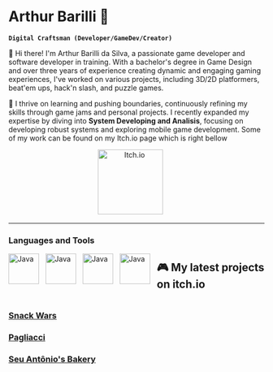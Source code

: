 # Arthur Barilli 👋

**`Digital Craftsman (Developer/GameDev/Creator)`**

👋 Hi there! I'm Arthur Barilli da Silva, a passionate game developer and software developer in training. With a bachelor's degree in Game Design and over three years of experience creating dynamic and engaging gaming experiences, I've worked on various projects, including 3D/2D platformers, beat'em ups, hack'n slash, and puzzle games.

🌟 I thrive on learning and pushing boundaries, continuously refining my skills through game jams and personal projects. I recently expanded my expertise by diving into **System Developing and Analisis**, focusing on developing robust systems and exploring mobile game development.
Some of my work can be found on my Itch.io page which is right bellow
<p align="center">
  <a href="https://barilli.itch.io"><img width="128px" alt="Itch.io" title="Itch.io" src="https://custom-icon-badges.demolab.com/badge/itch.io-red.svg?logo=controller"/></a>
  &#8287;&#8287;&#8287;&#8287;&#8287;
</p>

---

### Languages and Tools

<img align= "left" alt ="Java" width="60px" style="padding-right:10px;" src="https://cdn.jsdelivr.net/gh/devicons/devicon@latest/icons/csharp/csharp-plain.svg"/>
<img align= "left" alt ="Java" width="60px" style="padding-right:10px;" src="https://cdn.jsdelivr.net/gh/devicons/devicon@latest/icons/java/java-plain.svg"/>
<img align= "left" alt ="Java" width="60px" style="padding-right:10px;" src="https://cdn.jsdelivr.net/gh/devicons/devicon@latest/icons/unity/unity-original.svg"/>
<img align= "left" alt ="Java" width="60px" style="padding-right:10px;" src="https://cdn.jsdelivr.net/gh/devicons/devicon@latest/icons/git/git-original.svg"/>



## 🎮 My latest projects on itch.io

#

### [Snack Wars](https://barilli.itch.io/snack-wars)
### [Pagliacci ](https://barilli.itch.io/pagliacci)
### [Seu Antônio's Bakery ](https://barilli.itch.io/seu-antonios-bakery)




<!--
**ArthurBarilli/ArthurBarilli** is a ✨ _special_ ✨ repository because its `README.md` (this file) appears on your GitHub profile.

Here are some ideas to get you started:

- 🔭 I’m currently working on ...
- 🌱 I’m currently learning ...
- 👯 I’m looking to collaborate on ...
- 🤔 I’m looking for help with ...
- 💬 Ask me about ...
- 📫 How to reach me: ...
- 😄 Pronouns: ...
- ⚡ Fun fact: ...
-->
